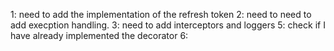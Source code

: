 1: need to add the implementation of the refresh token
2: need to need to add execption handling.
3: need to add interceptors and loggers
5: check if I have already implemented the decorator
6:
